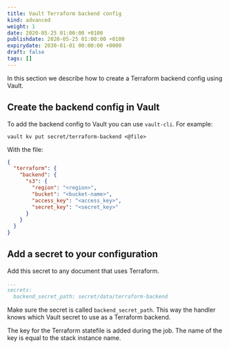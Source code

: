 ```yaml
---
title: Vault Terraform backend config
kind: advanced
weight: 1
date: 2020-05-25 01:00:00 +0100
publishdate: 2020-05-25 01:00:00 +0100
expirydate: 2030-01-01 00:00:00 +0000
draft: false
tags: []
---
```


In this section we describe how to create a Terraform backend config using Vault.

## Create the backend config in Vault

To add the backend config to Vault you can use `vault-cli`. For example:

`vault kv put secret/terraform-backend <@file>`

With the file:

```json
{
  "terraform": {
    "backend": {
      "s3": {
        "region": "<region>",
        "bucket": "<bucket-name>",
        "access_key": "<access_key>",
        "secret_key": "<secret_key>"
      }
    }
  }
}
```

## Add a secret to your configuration

Add this secret to any document that uses Terraform. 

```yaml
...
secrets:
  backend_secret_path: secret/data/terraform-backend
```

Make sure the secret is called `backend_secret_path`. This way the handler knows which Vault secret to use as a Terraform backend.

The key for the Terraform statefile is added during the job. The name of the key is equal to the stack instance name.

